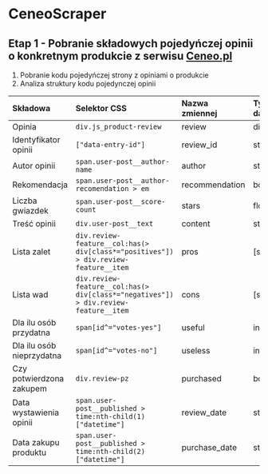 # CeneoScraper
## Etap 1 - Pobranie składowych pojedyńczej opinii o konkretnym produkcie z serwisu [Ceneo.pl](https://www.ceneo.pl)
1. Pobranie kodu pojedyńczej strony z opiniami o produkcie
2. Analiza struktury kodu pojedynczej opinii

|Składowa|Selektor CSS|Nazwa zmiennej|Typ danych|
|:-------|:----------|:-------------|:---------|
|Opinia|`div.js_product-review`|review|dict|
|Identyfikator opinii|`["data-entry-id"]`|review_id|str|
|Autor opinii|`span.user-post__author-name`|author|str|
|Rekomendacja|`span.user-post__author-recomendation > em`|recommendation|bool|
|Liczba gwiazdek|`span.user-post__score-count`|stars|float|
|Treść opinii|`div.user-post__text`|content|str|
|Lista zalet|`div.review-feature__col:has(> div[class*="positives"]) > div.review-feature__item`|pros|\[str\]|
|Lista wad|`div.review-feature__col:has(> div[class*="negatives"]) > div.review-feature__item`|cons|\[str\]|
|Dla ilu osób przydatna|`span[id^="votes-yes"]`|useful|int|
|Dla ilu osób nieprzydatna|`span[id^="votes-no"]`|useless|int|
|Czy potwierdzona zakupem|`div.review-pz`|purchased|bool|
|Data wystawienia opinii|`span.user-post__published > time:nth-child(1)["datetime"]`|review_date|str|
|Data zakupu produktu|`span.user-post__published > time:nth-child(2)["datetime"]`|purchase_date|str|